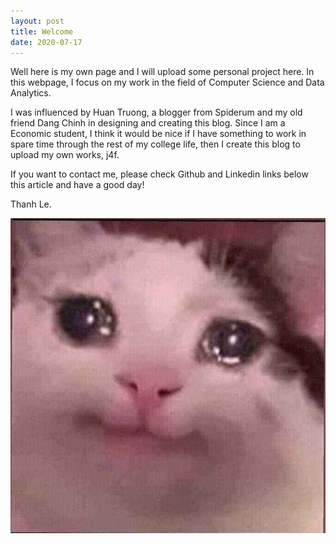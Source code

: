 ```yaml
---
layout: post
title: Welcome
date: 2020-07-17
---
```


Well here is my own page and I will upload some personal project here. 
In this webpage, I focus on my work in the field of Computer Science and Data Analytics. 

I was influenced by Huan Truong, a blogger from Spiderum and my old friend Dang Chinh in designing and creating this blog. Since I am a Economic student, I think it would be nice if I have something to work in spare time through the rest of my college life, then I create this blog to upload my own works, j4f.

If you want to contact me, please check Github and Linkedin links below this article and have a good day!

Thanh Le.

![crying cat](https://raw.githubusercontent.com/tle2001/tle2001.github.io/master/image/crying_cat.png)
